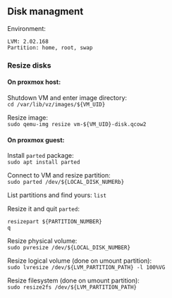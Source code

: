 Disk managment
------

Environment:
```
LVM: 2.02.168
Partition: home, root, swap
```

### Resize disks
#### On proxmox host:
Shutdown VM and enter image directory:   
`cd /var/lib/vz/images/${VM_UID}`

Resize image:   
`sudo qemu-img resize vm-${VM_UID}-disk.qcow2`

#### On proxmox guest:
Install `parted` package:   
`sudo apt install parted`

Connect to VM and resize partition:   
`sudo parted /dev/${LOCAL_DISK_NUMERb}`

List partitions and find yours:
`list`

Resize it and quit `parted`:   
```
resizepart ${PARTITION_NUMBER}
q
```

Resize physical volume:   
`sudo pvresize /dev/${LOCAL_DISK_NUMBER}`

Resize logical volume (done on umount partition):   
`sudo lvresize /dev/${LVM_PARTITION_PATH} -l 100%VG`

Resize filesystem (done on umount partition):   
`sudo resize2fs /dev/${LVM_PARTITION_PATH}`
